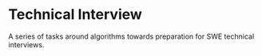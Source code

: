 # Technical Interview

A series of tasks around algorithms towards preparation for SWE technical interviews.
